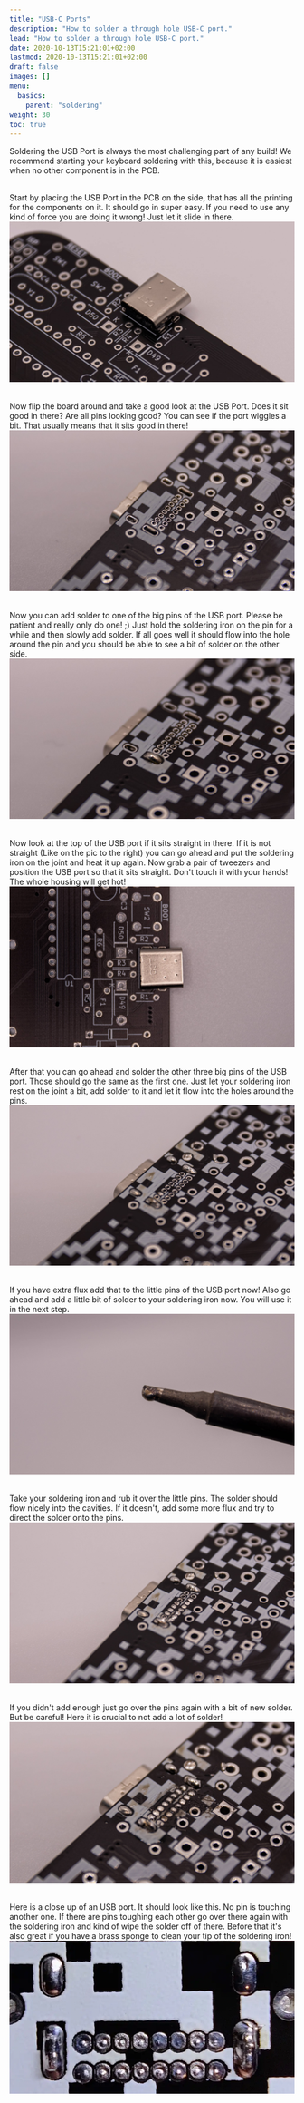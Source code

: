 ```yaml
---
title: "USB-C Ports"
description: "How to solder a through hole USB-C port."
lead: "How to solder a through hole USB-C port."
date: 2020-10-13T15:21:01+02:00
lastmod: 2020-10-13T15:21:01+02:00
draft: false
images: []
menu:
  basics:
    parent: "soldering"
weight: 30
toc: true
---
```


Soldering the USB Port is always the most challenging part of any build! We recommend starting your keyboard soldering with this, because it is easiest when no other component is in the PCB.


<br>Start by placing the USB Port in the PCB on the side, that has all the printing for the components on it. It should go in super easy. If you need to use any kind of force you are doing it wrong! Just let it slide in there.
![usb-start](usb-start.jpg)

<br>Now flip the board around and take a good look at the USB Port. Does it sit good in there? Are all pins looking good? You can see if the port wiggles a bit. That usually means that it sits good in there!
![usb-bottom](usb-bottom.jpg)

<br>Now you can add solder to one of the big pins of the USB port. Please be patient and really only do one! ;) Just hold the soldering iron on the pin for a while and then slowly add solder. If all goes well it should flow into the hole around the pin and you should be able to see a bit of solder on the other side.
![usb-bottom-1soldered](usb-bottom-1soldered.jpg)

<br>Now look at the top of the USB port if it sits straight in there. If it is not straight (Like on the pic to the right) you can go ahead and put the soldering iron on the joint and heat it up again. Now grab a pair of tweezers and position the USB port so that it sits straight. Don't touch it with your hands! The whole housing will get hot!
![usb-crooked](usb-crooked.jpg)

<br>After that you can go ahead and solder the other three big pins of the USB port. Those should go the same as the first one. Just let your soldering iron rest on the joint a bit, add solder to it and let it flow into the holes around the pins.
![usb-bottom-4soldered](usb-bottom-4soldered.jpg)

<br>If you have extra flux add that to the little pins of the USB port now! Also go ahead and add a little bit of solder to your soldering iron now. You will use it in the next step.
![irontip](irontip.jpg)

<br>Take your soldering iron and rub it over the little pins. The solder should flow nicely into the cavities. If it doesn't, add some more flux and try to direct the solder onto the pins.
![usb-bottom-partlysoldered](usb-bottom-partlysoldered.jpg)

<br>If you didn't add enough just go over the pins again with a bit of new solder. But be careful! Here it is crucial to not add a lot of solder!
![usb-bottom-fullysoldered](usb-bottom-fullysoldered.jpg)

<br>Here is a close up of an USB port. It should look like this. No pin is touching another one. If there are pins toughing each other go over there again with the soldering iron and kind of wipe the solder off of there. Before that it's also great if you have a brass sponge to clean your tip of the soldering iron!
![usb-done](usb-done.webp)